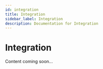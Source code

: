 ```yaml
---
id: integration
title: Integration
sidebar_label: Integration
description: Documentation for Integration
---
```


# Integration

Content coming soon...
